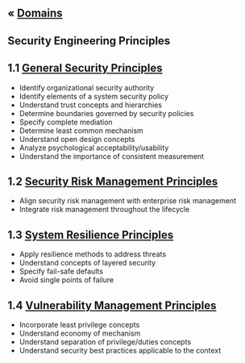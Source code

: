 &laquo; [Domains](../index.md)
---
## Security Engineering Principles

## 1.1 [General Security Principles](task-1.1.md)
- Identify organizational security authority
- Identify elements of a system security policy
- Understand trust concepts and hierarchies
- Determine boundaries governed by security policies
- Specify complete mediation
- Determine least common mechanism
- Understand open design concepts
- Analyze psychological acceptability/usability
- Understand the importance of consistent measurement

## 1.2 [Security Risk Management Principles](task-1.2.md)
- Align security risk management with enterprise risk management
- Integrate risk management throughout the lifecycle

## 1.3 [System Resilience Principles](task-1.3.md)
- Apply resilience methods to address threats
- Understand concepts of layered security
- Specify fail-safe defaults
- Avoid single points of failure

## 1.4 [Vulnerability Management Principles](task-1.4.md)
- Incorporate least privilege concepts
- Understand economy of mechanism
- Understand separation of privilege/duties concepts
- Understand security best practices applicable to the context
